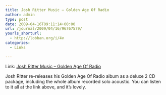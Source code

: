 ```yaml
---
title: Josh Ritter Music – Golden Age Of Radio
author: admin
type: post
date: 2009-04-16T09:11:14+00:00
url: /journal/2009/04/16/96767579/
yourls_shorturl:
  - http://lobban.org/i/4v
categories:
  - Links

---
```

Link: [Josh Ritter Music &#8211; Golden Age Of Radio][1]

Josh Ritter re-releases his Golden Age Of Radio album as a deluxe 2 CD package, including the whole album recorded solo acoustic. You can listen to it all at the link above, and it&#8217;s lovely.

 [1]: http://www.joshritter.com/mp3store/goldenageofradio/